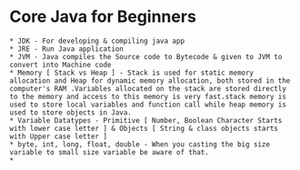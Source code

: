 # Core Java for Beginners

	* JDK - For developing & compiling java app
	* JRE - Run Java application
	* JVM - Java compiles the Source code to Bytecode & given to JVM to convert into Machine code
	* Memory [ Stack vs Heap ] - Stack is used for static memory allocation and Heap for dynamic memory allocation, both stored in the computer's RAM .Variables allocated on the stack are stored directly to the memory and access to this memory is very fast.stack memory is used to store local variables and function call while heap memory is used to store objects in Java.
	* Variable Datatypes - Primitive [ Number, Boolean Character Starts with lower case letter ] & Objects [ String & class objects starts with Upper case letter ]
	* byte, int, long, float, double - When you casting the big size variable to small size variable be aware of that.
	* 